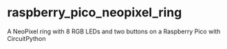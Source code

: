 # raspberry_pico_neopixel_ring
A NeoPixel ring with 8 RGB LEDs and two buttons on a Raspberry Pico with CircuitPython
